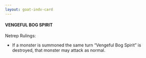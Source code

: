 ```yaml
---
layout: goat-indv-card
---
```


#### VENGEFUL BOG SPIRIT

Netrep Rulings:

*   If a monster is summoned the same turn “Vengeful Bog Spirit” is destroyed, that monster may attack as normal.